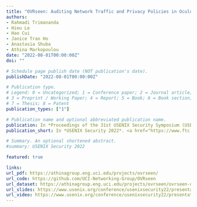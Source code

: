 ```yaml
---
title: "OVRseen: Auditing Network Traffic and Privacy Policies in Oculus VR"
authors:
- Rahmadi Trimananda
- Hieu Le
- Hao Cui
- Janice Tran Ho
- Anastasia Shuba
- Athina Markopoulou
date: "2022-08-01T00:00:00Z"
doi: ""

# Schedule page publish date (NOT publication's date).
publishDate: "2022-08-01T00:00:00Z"

# Publication type.
# Legend: 0 = Uncategorized; 1 = Conference paper; 2 = Journal article;
# 3 = Preprint / Working Paper; 4 = Report; 5 = Book; 6 = Book section;
# 7 = Thesis; 8 = Patent
publication_types: ["1"]

# Publication name and optional abbreviated publication name.
publication: In *Proceedings of the 31st USENIX Security Symposium (USENIX Security 2022)*. <a href="https://www.ftc.gov/news-events/events/2022/11/privacycon-2022"><span style="background-color:tomato">**Appeared at PrivacyCon 2022**</span></a>
publication_short: In *USENIX Security 2022*. <a href="https://www.ftc.gov/news-events/events/2022/11/privacycon-2022"><span style="background-color:tomato">**Appeared at PrivacyCon 2022**</span></a>

# Summary. An optional shortened abstract.
#summary: USENIX Security 2022

featured: true

links:
url_pdf: https://athinagroup.eng.uci.edu/projects/ovrseen/
url_code: https://github.com/UCI-Networking-Group/OVRseen
url_dataset: https://athinagroup.eng.uci.edu/projects/ovrseen/ovrseen-datasets/
url_slides: https://www.usenix.org/conference/usenixsecurity22/presentation/trimananda
url_video: https://www.usenix.org/conference/usenixsecurity22/presentation/trimananda
---
```

